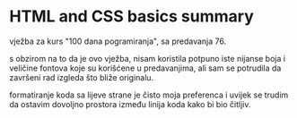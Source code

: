 # HTML and CSS basics summary

vježba za kurs "100 dana pogramiranja", sa predavanja 76. 

s obzirom na to da je ovo vježba, nisam koristila potpuno iste nijanse boja i veličine fontova koje su korišćene u predavanjima, ali sam se potrudila da završeni rad izgleda što bliže originalu.

formatiranje koda sa lijeve strane je čisto moja preferenca i uvijek se trudim da ostavim dovoljno prostora između linija koda kako bi bio čitljiv.
